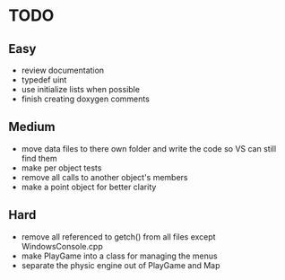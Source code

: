 TODO
====

Easy
----
* review documentation
* typedef uint
* use initialize lists when possible
* finish creating doxygen comments

Medium
------
* move data files to there own folder and write the code so VS can still find them
* make per object tests
* remove all calls to another object's members
* make a point object for better clarity

Hard
----
* remove all referenced to getch() from all files except WindowsConsole.cpp
* make PlayGame into a class for managing the menus
* separate the physic engine out of PlayGame and Map